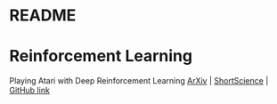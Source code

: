 # README

# Reinforcement Learning
Playing Atari with Deep Reinforcement Learning
[ArXiv](https://arxiv.org/abs/1312.5602) | [ShortScience](http://www.shortscience.org/paper?bibtexKey=journals/corr/1312.5602#aleju) | [GitHub link](https://github.com/brendanator/atari-rl)
